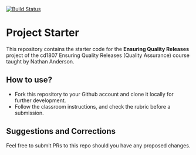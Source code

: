 [![Build Status](https://dev.azure.com/odluser281067/project-demo/_apis/build/status%2Ftundeiness.Project-Ensuring-Quality-Releases?branchName=main)](https://dev.azure.com/odluser281067/project-demo/_build/latest?definitionId=1&branchName=main)


# Project Starter
This repository contains the starter code for the **Ensuring Quality Releases** project of the cd1807 Ensuring Quality Releases (Quality Assurance) course taught by Nathan Anderson. 


## How to use?
- Fork this repository to your Github account and clone it locally for further development. 
- Follow the classroom instructions, and check the rubric before a submission. 

## Suggestions and Corrections
Feel free to submit PRs to this repo should you have any proposed changes. 
